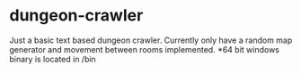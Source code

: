 # dungeon-crawler
Just a basic text based dungeon crawler.
Currently only have a random map generator and movement between rooms implemented.
*64 bit windows binary is located in /bin
